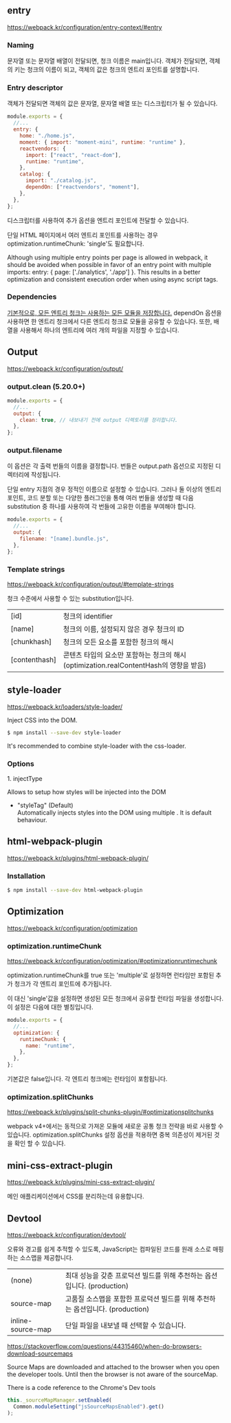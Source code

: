 ## entry

https://webpack.kr/configuration/entry-context/#entry

### Naming

문자열 또는 문자열 배열이 전달되면, 청크 이름은 main입니다. 객체가 전달되면, 객체의 키는 청크의 이름이 되고, 객체의 값은 청크의 엔트리 포인트를 설명합니다.

### Entry descriptor

객체가 전달되면 객체의 값은 문자열, 문자열 배열 또는 디스크립터가 될 수 있습니다.

```js
module.exports = {
  //...
  entry: {
    home: "./home.js",
    moment: { import: "moment-mini", runtime: "runtime" },
    reactvendors: {
      import: ["react", "react-dom"],
      runtime: "runtime",
    },
    catalog: {
      import: "./catalog.js",
      dependOn: ["reactvendors", "moment"],
    },
  },
};
```

디스크립터를 사용하여 추가 옵션을 엔트리 포인트에 전달할 수 있습니다.

단일 HTML 페이지에서 여러 엔트리 포인트를 사용하는 경우 optimization.runtimeChunk: 'single'도 필요합니다.

Although using multiple entry points per page is allowed in webpack, it should be avoided when possible in favor of an entry point with multiple imports: entry: { page: ['./analytics', './app'] }. This results in a better optimization and consistent execution order when using async script tags.

### Dependencies

<u>기본적으로, 모든 엔트리 청크는 사용하는 모든 모듈을 저장합니다.</u> dependOn 옵션을 사용하면 한 엔트리 청크에서 다른 엔트리 청크로 모듈을 공유할 수 있습니다. 또한, 배열을 사용해서 하나의 엔트리에 여러 개의 파일을 지정할 수 있습니다.

## Output

https://webpack.kr/configuration/output/

### output.clean (5.20.0+)

```js
module.exports = {
  //...
  output: {
    clean: true, // 내보내기 전에 output 디렉토리를 정리합니다.
  },
};
```

### output.filename

이 옵션은 각 출력 번들의 이름을 결정합니다. 번들은 output.path 옵션으로 지정된 디렉터리에 작성됩니다.

단일 entry 지점의 경우 정적인 이름으로 설정할 수 있습니다. 그러나 둘 이상의 엔트리 포인트, 코드 분할 또는 다양한 플러그인을 통해 여러 번들을 생성할 때 다음 substitution 중 하나를 사용하여 각 번들에 고유한 이름을 부여해야 합니다.

```js
module.exports = {
  //...
  output: {
    filename: "[name].bundle.js",
  },
};
```

### Template strings

https://webpack.kr/configuration/output/#template-strings

청크 수준에서 사용할 수 있는 substitution입니다.

|               |                                                                                        |
| :------------ | :------------------------------------------------------------------------------------- |
| [id]          | 청크의 identifier                                                                      |
| [name]        | 청크의 이름, 설정되지 않은 경우 청크의 ID                                              |
| [chunkhash]   | 청크의 모든 요소를 포함한 청크의 해시                                                  |
| [contenthash] | 콘텐츠 타입의 요소만 포함하는 청크의 해시 (optimization.realContentHash의 영향을 받음) |

## style-loader

https://webpack.kr/loaders/style-loader/

Inject CSS into the DOM.

```bash
$ npm install --save-dev style-loader
```

It's recommended to combine style-loader with the css-loader.

### Options

1\. injectType

Allows to setup how styles will be injected into the DOM

- "styleTag" (Default) \
  Automatically injects styles into the DOM using multiple <style></style>. It is default behaviour.

## html-webpack-plugin

https://webpack.kr/plugins/html-webpack-plugin/

### Installation

```bash
$ npm install --save-dev html-webpack-plugin
```

## Optimization

https://webpack.kr/configuration/optimization

### optimization.runtimeChunk

https://webpack.kr/configuration/optimization/#optimizationruntimechunk

optimization.runtimeChunk를 true 또는 'multiple'로 설정하면 런타임만 포함된 추가 청크가 각 엔트리 포인트에 추가됩니다.

이 대신 'single'값을 설정하면 생성된 모든 청크에서 공유할 런타임 파일을 생성합니다. 이 설정은 다음에 대한 별칭입니다.

```js
module.exports = {
  //...
  optimization: {
    runtimeChunk: {
      name: "runtime",
    },
  },
};
```

기본값은 false입니다. 각 엔트리 청크에는 런타임이 포함됩니다.

### optimization.splitChunks

https://webpack.kr/plugins/split-chunks-plugin/#optimizationsplitchunks

webpack v4+에서는 동적으로 가져온 모듈에 새로운 공통 청크 전략을 바로 사용할 수 있습니다.
optimization.splitChunks 설정 옵션을 적용하면 중복 의존성이 제거된 것을 확인 할 수 있습니다.

## mini-css-extract-plugin

https://webpack.kr/plugins/mini-css-extract-plugin/

메인 애플리케이션에서 CSS를 분리하는데 유용합니다.

## Devtool

https://webpack.kr/configuration/devtool/

오류와 경고를 쉽게 추적할 수 있도록, JavaScript는 컴파일된 코드를 원래 소스로 매핑하는 소스맵을 제공합니다.

|                   |                                                                               |
| :---------------- | :---------------------------------------------------------------------------- |
| (none)            | 최대 성능을 갖춘 프로덕션 빌드를 위해 추천하는 옵션입니다. (production)       |
| source-map        | 고품질 소스맵을 포함한 프로덕션 빌드를 위해 추천하는 옵션입니다. (production) |
| inline-source-map | 단일 파일을 내보낼 때 선택할 수 있습니다.                                     |

https://stackoverflow.com/questions/44315460/when-do-browsers-download-sourcemaps

Source Maps are downloaded and attached to the browser when you open the developer tools. Until then the browser is not aware of the sourceMap.

There is a code reference to the Chrome's Dev tools

```js
this._sourceMapManager.setEnabled(
  Common.moduleSetting("jsSourceMapsEnabled").get()
);
```
